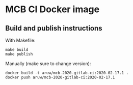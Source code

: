 # MCB CI Docker image

## Build and publish instructions

With Makefile:
```
make build
make publish
```

Manually (make sure to change version):
```
docker build -t aruw/mcb-2020-gitlab-ci:2020-02-17.1 .
docker push aruw/mcb-2020-gitlab-ci:2020-02-17.1
```